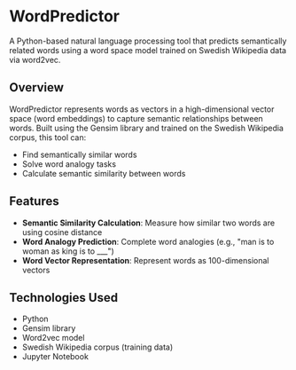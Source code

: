 # WordPredictor

A Python-based natural language processing tool that predicts semantically related words using a word space model trained on Swedish Wikipedia data via word2vec.

## Overview

WordPredictor represents words as vectors in a high-dimensional vector space (word embeddings) to capture semantic relationships between words. Built using the Gensim library and trained on the Swedish Wikipedia corpus, this tool can:

- Find semantically similar words
- Solve word analogy tasks
- Calculate semantic similarity between words

## Features

- **Semantic Similarity Calculation**: Measure how similar two words are using cosine distance
- **Word Analogy Prediction**: Complete word analogies (e.g., "man is to woman as king is to ___")
- **Word Vector Representation**: Represent words as 100-dimensional vectors

## Technologies Used

- Python
- Gensim library
- Word2vec model
- Swedish Wikipedia corpus (training data)
- Jupyter Notebook